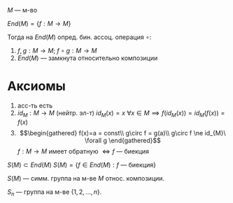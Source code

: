 $M$ — м-во

$End(M) = \{ f: M\to M \}$

Тогда на $End(M)$ опред. бин. ассоц. операция $\circ$:
1. $f, g: M\to M;\ f\circ g: M\to M$
2. $End(M)$ — замкнута относительно композиции

# Аксиомы
1. асс-ть есть
2. $id_{M}: M\to M$ (нейтр. эл-т)
	$id_{M}(x)=x\ \forall x \in M\implies f(id_{M}(x))=id_{M}(f(x))=f(x)$
3. $$\begin{gathered}
f(x)=a = const\\
g\circ f = g(a)\\
g\circ f \ne id_{M}\ \forall g
\end{gathered}$$
$f: M\to M$ имеет обратную $\Leftrightarrow f$ — биекция

$S(M) \subset End(M)$
$S(M)= \{ f \in End(M): f\text{ — биекция} \}$

$S(M)$ — симм. группа на м-ве $M$ относ. композиции.

$S_{n}$ — группа на м-ве $\{ 1, 2, \dots, n \}$.